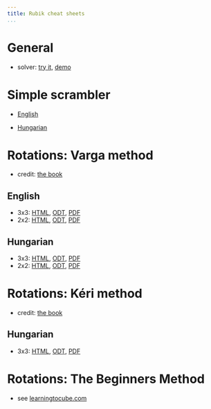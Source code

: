 ```yaml
---
title: Rubik cheat sheets
...
```


# General

- solver: [try it](https://share.vmiklos.hu/pages/rubik/), [demo](https://share.vmiklos.hu/pages/rubik/?faces=ULFLULURBRULDRFDUBRDUBFLBDRUBFDDBBUDFFFFLRRFLDBLUBRLRD)

# Simple scrambler

- [English](https://share.vmiklos.hu/pages/rubik-scramble/)

- [Hungarian](https://share.vmiklos.hu/pages/rubik-scramble/?lang=hu)

# Rotations: Varga method

- credit: [the book](https://bookline.hu/product/home.action?_v=Rubik_Erno_A_buvos_kocka&type=20&id=147099)

## English

- 3x3: [HTML](/rubik/3x3-en/), [ODT](3x3-en.odt), [PDF](3x3-en.pdf)
- 2x2: [HTML](/rubik/2x2-en/), [ODT](2x2-en.odt), [PDF](2x2-en.pdf)

## Hungarian

- 3x3: [HTML](/rubik/3x3-hu/), [ODT](3x3-hu.odt), [PDF](3x3-hu.pdf)
- 2x2: [HTML](/rubik/2x2-hu/), [ODT](2x2-hu.odt), [PDF](2x2-hu.pdf)

# Rotations: Kéri method

- credit: [the book](https://bookline.hu/product/home.action?_v=Rubik_Erno_A_buvos_kocka&type=20&id=147099)

## Hungarian

- 3x3: [HTML](/rubik/3x3-hu-keri/), [ODT](3x3-hu-keri.odt), [PDF](3x3-hu-keri.pdf)

# Rotations: The Beginners Method

- see [learningtocube.com](https://learningtocube.com/how-to-solve-a-rubiks-cube/)
